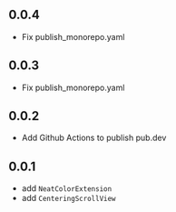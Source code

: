 ## 0.0.4

- Fix publish_monorepo.yaml

## 0.0.3

- Fix publish_monorepo.yaml

## 0.0.2

- Add Github Actions to publish pub.dev

## 0.0.1

- add `NeatColorExtension`
- add `CenteringScrollView` 
